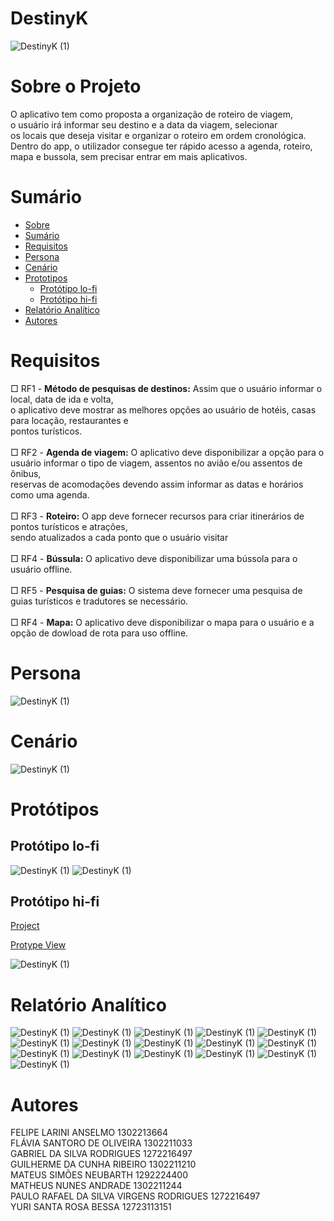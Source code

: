 # DestinyK


![DestinyK (1)](https://github.com/flasantoro/DestinyK/assets/129131822/929f0ecf-b72a-4ef6-b4e7-b7e459ad7d7d)

# Sobre o Projeto

O aplicativo tem como proposta a organização de roteiro de viagem, <br/>
o usuário irá informar seu destino e a data da viagem, selecionar <br/>
os locais que deseja visitar e organizar o roteiro em ordem cronológica. <br/>
Dentro do app, o utilizador consegue ter rápido acesso a agenda, roteiro,  <br/>
mapa e bussola, sem precisar entrar em mais aplicativos.

# Sumário

* [Sobre](#sobre-o-projeto)
* [Sumário](#sumário)
* [Requisitos](#requisitos)
* [Persona](#persona)
* [Cenário](#cenário)
* [Prototipos](#protótipos)
  * [Protótipo lo-fi](#protótipo-lo-fi)
  * [Protótipo hi-fi](#protótipo-hi-fi)
* [Relatório Analítico ](#relatório-analítico)
* [Autores](#autores)



# Requisitos  
□ RF1 - **Método de pesquisas de destinos:** Assim que o usuário informar o local, data de ida e volta, <br/>
o aplicativo deve mostrar as melhores opções ao usuário de hotéis, casas para locação, restaurantes e <br/> 
pontos turísticos. <br/> <br/>
□ RF2 -  **Agenda de viagem:** O aplicativo deve disponibilizar a opção para o usuário informar o tipo de viagem, assentos no avião e/ou assentos de ônibus, <br/> 
reservas de acomodações devendo assim informar as datas e horários como uma agenda. <br/> <br/>
□ RF3 - **Roteiro:** O app deve fornecer recursos para criar itinerários de pontos turísticos e atrações, <br/>
sendo atualizados a cada ponto que o usuário visitar <br/> <br/>
□ RF4 - **Bússula:** O aplicativo deve disponibilizar uma bússola para o usuário offline.    <br/> <br/>
□ RF5 - **Pesquisa de guias:** O sistema deve fornecer uma pesquisa de guias turísticos e tradutores se necessário.<br/> <br/>
□ RF4 - **Mapa:** O aplicativo deve disponibilizar o mapa para o usuário e a opção de dowload de rota para uso offline.    <br/> 


# Persona
![DestinyK (1)](https://github.com/flasantoro/DestinyK/assets/129131822/2bf7cf5c-621e-4d33-9904-7c5e539f7f82)

# Cenário
![DestinyK (1)](https://github.com/flasantoro/DestinyK/assets/129131822/4a367811-f57a-4bd1-abc6-b8b715ac1f13)


# Protótipos

## Protótipo lo-fi
![DestinyK (1)](https://github.com/flasantoro/DestinyK/assets/129131822/5b29dee2-e7ff-40d0-bafb-d29c1b5c4a1a)
![DestinyK (1)](https://github.com/flasantoro/DestinyK/assets/129131822/5665b39f-8450-48b4-ad69-da9c5c34f61b)

## Protótipo hi-fi
[Project](https://www.figma.com/file/SjLJGRRP0DpKTcBGTbAYC1/DestinyK?type=design&mode=design&t=SpE0ZPIZ4INiG2Y3-1)

[Protype View](https://www.figma.com/proto/SjLJGRRP0DpKTcBGTbAYC1/DestinyK?type=design&node-id=10-227&t=aLUsQ30l39OyNtlF-1&scaling=scale-down&page-id=0%3A1&starting-point-node-id=3%3A24&mode=design) 

![DestinyK (1)](https://github.com/flasantoro/DestinyK/assets/129131822/1c0026cd-368c-4ad3-9504-935391b845cc)


# Relatório Analítico 
![DestinyK (1)](https://github.com/flasantoro/DestinyK/assets/129131822/bbe59b09-8ddb-4f93-83cf-7f473df1ef4e)
![DestinyK (1)](https://github.com/flasantoro/DestinyK/assets/129131822/21e8b748-701f-4b76-bad2-f0b51e4c39e5)
![DestinyK (1)](https://github.com/flasantoro/DestinyK/assets/129131822/e6e85944-5ff0-4161-b234-ae48b6482331)
![DestinyK (1)](https://github.com/flasantoro/DestinyK/assets/129131822/0e6fc1cd-ccc9-441e-a393-4d0ed85ee044)
![DestinyK (1)](https://github.com/flasantoro/DestinyK/assets/129131822/c59c709e-9f53-45ed-9f6e-774cafc8173b)
![DestinyK (1)](https://github.com/flasantoro/DestinyK/assets/129131822/e85268aa-46f8-47b0-b897-3aa265d494ec)
![DestinyK (1)](https://github.com/flasantoro/DestinyK/assets/129131822/9bd85746-f1ca-4adc-bd18-eb617c0e9fdf)
![DestinyK (1)](https://github.com/flasantoro/DestinyK/assets/129131822/ec953686-83d1-43fc-b81d-c4770ba09c9d)
![DestinyK (1)](https://github.com/flasantoro/DestinyK/assets/129131822/9b2a52ba-725e-42ed-8ecb-27d6b2722fa0)
![DestinyK (1)](https://github.com/flasantoro/DestinyK/assets/129131822/3274d864-adba-47e2-bb23-1e467a22a8c9)
![DestinyK (1)](https://github.com/flasantoro/DestinyK/assets/129131822/7204f849-f0b8-4765-b15b-0863761aef2a)
![DestinyK (1)](https://github.com/flasantoro/DestinyK/assets/129131822/55152189-cf04-4012-a33a-c0d412a09fc1)
![DestinyK (1)](https://github.com/flasantoro/DestinyK/assets/129131822/673df691-0bdb-416d-ba2d-add90d5b1b12)
![DestinyK (1)](https://github.com/flasantoro/DestinyK/assets/129131822/a9f9d847-bc96-4f64-8c90-cf3b6493250a)
![DestinyK (1)](https://github.com/flasantoro/DestinyK/assets/129131822/b6904558-b409-4c65-8327-f361ddf868f4)
![DestinyK (1)](https://github.com/flasantoro/DestinyK/assets/129131822/8d3bb9ab-6cf4-4192-bdac-95a94c45cbeb)



# Autores
FELIPE LARINI ANSELMO 1302213664<br/>
FLÁVIA SANTORO DE OLIVEIRA 1302211033<br/>
GABRIEL DA SILVA RODRIGUES 1272216497 <br/>
GUILHERME DA CUNHA RIBEIRO 1302211210<br/>
MATEUS SIMÕES NEUBARTH 1292224400<br/>
MATHEUS NUNES ANDRADE 1302211244<br/>
PAULO RAFAEL DA SILVA VIRGENS RODRIGUES 1272216497<br/>
YURI SANTA ROSA BESSA 12723113151<br/>
